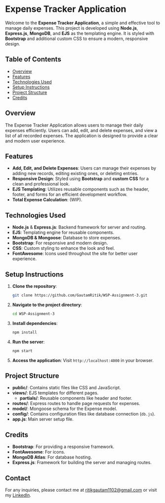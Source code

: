 # Expense Tracker Application

Welcome to the **Expense Tracker Application**, a simple and effective tool to manage daily expenses. This project is developed using **Node.js**, **Express.js**, **MongoDB**, and **EJS** as the templating engine. It is styled with **Bootstrap** and additional custom CSS to ensure a modern, responsive design.

## Table of Contents
- [Overview](#overview)
- [Features](#features)
- [Technologies Used](#technologies-used)
- [Setup Instructions](#setup-instructions)
- [Project Structure](#project-structure)
- [Credits](#credits)

## Overview
The Expense Tracker Application allows users to manage their daily expenses efficiently. Users can add, edit, and delete expenses, and view a list of all recorded expenses. The application is designed to provide a clear and modern user experience.

## Features
- **Add, Edit, and Delete Expenses**: Users can manage their expenses by adding new records, editing existing ones, or deleting entries.
- **Responsive Design**: Styled using **Bootstrap** and **custom CSS** for a clean and professional look.
- **EJS Templating**: Utilizes reusable components such as the header, footer, and forms for an efficient development workflow.
- **Total Expense Calculation**: (WIP).

## Technologies Used
- **Node.js** & **Express.js**: Backend framework for server and routing.
- **EJS**: Templating engine for reusable components.
- **MongoDB & Mongoose**: Database to store expenses.
- **Bootstrap**: For responsive and modern design.
- **CSS**: Custom styling to enhance the look and feel.
- **FontAwesome**: Icons used throughout the site for better user experience.

## Setup Instructions
1. **Clone the repository**:
   ```sh
   git clone https://github.com/GautamRitik/WSP-Assignment-3.git
   ```

2. **Navigate to the project directory**:
   ```sh
   cd WSP-Assignment-3
   ```

3. **Install dependencies**:
   ```sh
   npm install
   ```

4. **Run the server**:
   ```sh
   npm start
   ```

5. **Access the application**:
   Visit `http://localhost:4000` in your browser.

## Project Structure
- **public/**: Contains static files like CSS and JavaScript.
- **views/**: EJS templates for different pages.
  - **partials/**: Reusable components like header and footer.
- **routes/**: Express routes to handle page requests for expenses.
- **model/**: Mongoose schema for the Expense model.
- **config/**: Contains configuration files like database connection (`db.js`).
- **app.js**: Main server setup file.

## Credits
- **Bootstrap**: For providing a responsive framework.
- **FontAwesome**: For icons.
- **MongoDB Atlas**: For database hosting.
- **Express.js**: Framework for building the server and managing routes.

## Contact
For any inquiries, please contact me at [ritikgautam1102@gmail.com](mailto:ritikgautam1102@gmail.com) or visit my [LinkedIn](https://ca.linkedin.com/in/ritik-gautam-aa6690252).

